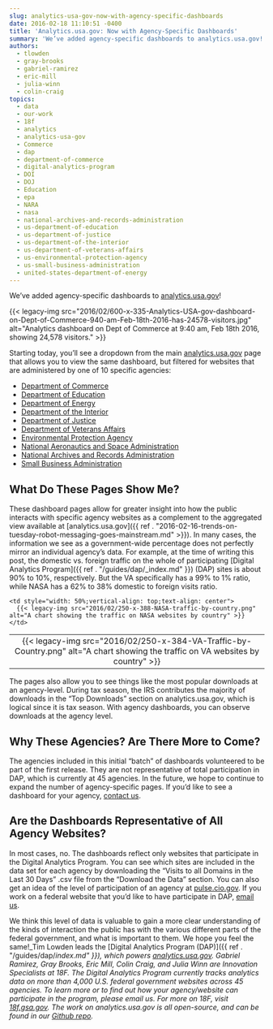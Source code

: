 ```yaml
---
slug: analytics-usa-gov-now-with-agency-specific-dashboards
date: 2016-02-18 11:10:51 -0400
title: 'Analytics.usa.gov: Now with Agency-Specific Dashboards'
summary: 'We’ve added agency-specific dashboards to analytics.usa.gov! Starting today, you’ll see a dropdown from the main analytics.usa.gov page that allows you to view the same dashboard, but filtered for websites that are administered by one of 10'
authors:
  - tlowden
  - gray-brooks
  - gabriel-ramirez
  - eric-mill
  - julia-winn
  - colin-craig
topics:
  - data
  - our-work
  - 18f
  - analytics
  - analytics-usa-gov
  - Commerce
  - dap
  - department-of-commerce
  - digital-analytics-program
  - DOI
  - DOJ
  - Education
  - epa
  - NARA
  - nasa
  - national-archives-and-records-administration
  - us-department-of-education
  - us-department-of-justice
  - us-department-of-the-interior
  - us-department-of-veterans-affairs
  - us-environmental-protection-agency
  - us-small-business-administration
  - united-states-department-of-energy
---
```


We’ve added agency-specific dashboards to [analytics.usa.gov](https://analytics.usa.gov/)!

{{< legacy-img src="2016/02/600-x-335-Analytics-USA-gov-dashboard-on-Dept-of-Commerce-940-am-Feb-18th-2016-has-24578-visitors.jpg" alt="Analytics dashboard on Dept of Commerce at 9:40 am, Feb 18th 2016, showing 24,578 visitors." >}}

Starting today, you’ll see a dropdown from the main [analytics.usa.gov](https://analytics.usa.gov/) page that allows you to view the same dashboard, but filtered for websites that are administered by one of 10 specific agencies:

  * <a href="https://analytics.usa.gov/commerce/" target="_blank">Department of Commerce</a>
  * <a href="https://analytics.usa.gov/education/" target="_blank">Department of Education</a>
  * <a href="https://analytics.usa.gov/energy/" target="_blank">Department of Energy</a>
  * <a href="https://analytics.usa.gov/interior/" target="_blank">Department of the Interior</a>
  * <a href="https://analytics.usa.gov/justice/" target="_blank">Department of Justice</a>
  * <a href="https://analytics.usa.gov/veterans-affairs/" target="_blank">Department of Veterans Affairs</a>
  * <a href="https://analytics.usa.gov/environmental-protection-agency/" target="_blank">Environmental Protection Agency</a>
  * <a href="https://analytics.usa.gov/national-aeronautics-space-administration/" target="_blank">National Aeronautics and Space Administration</a>
  * <a href="https://analytics.usa.gov/national-archives-records-administration/" target="_blank">National Archives and Records Administration</a>
  * <a href="https://analytics.usa.gov/small-business-administration/" target="_blank">Small Business Administration</a>

## What Do These Pages Show Me?

These dashboard pages allow for greater insight into how the public interacts with specific agency websites as a complement to the aggregated view available at [analytics.usa.gov]({{ ref . "2016-02-16-trends-on-tuesday-robot-messaging-goes-mainstream.md" >}}). In many cases, the information we see as a government-wide percentage does not perfectly mirror an individual agency’s data. For example, at the time of writing this post, the domestic vs. foreign traffic on the whole of participating [Digital Analytics Program]({{ ref . "/guides/dap/_index.md" }}) (DAP) sites is about 90% to 10%, respectively. But the VA specifically has a 99% to 1% ratio, while NASA has a 62% to 38% domestic to foreign visits ratio.

<table border="0" width="100%" cellspacing="0" cellpadding="0">
  <tr>
    <td style="width: 50%;vertical-align: top;text-align: center">
      {{< legacy-img src="2016/02/250-x-384-VA-Traffic-by-Country.png" alt="A chart showing the traffic on VA websites by country" >}}
    </td>

    <td style="width: 50%;vertical-align: top;text-align: center">
      {{< legacy-img src="2016/02/250-x-388-NASA-traffic-by-country.png" alt="A chart showing the traffic on NASA websites by country" >}}
    </td>
  </tr>
</table>

The pages also allow you to see things like the most popular downloads at an agency-level. During tax season, the IRS contributes the majority of downloads in the “Top Downloads” section on analytics.usa.gov, which is logical since it is tax season. With agency dashboards, you can observe downloads at the agency level.

## Why These Agencies? Are There More to Come?

The agencies included in this initial “batch” of dashboards volunteered to be part of the first release. They are not representative of total participation in DAP, which is currently at 45 agencies. In the future, we hope to continue to expand the number of agency-specific pages. If you’d like to see a dashboard for your agency, [contact us](mailto:dap@support.digitalgov.gov).

## Are the Dashboards Representative of All Agency Websites?

In most cases, no. The dashboards reflect only websites that participate in the Digital Analytics Program. You can see which sites are included in the data set for each agency by downloading the “Visits to all Domains in the Last 30 Days” .csv file from the “Download the Data” section. You can also get an idea of the level of participation of an agency at [pulse.cio.gov](https://pulse.cio.gov/). If you work on a federal website that you’d like to have participate in DAP, [email us](mailto:dap@support.digitalgov.gov).

We think this level of data is valuable to gain a more clear understanding of the kinds of interaction the public has with the various different parts of the federal government, and what is important to them. We hope you feel the same!_Tim Lowden leads the [Digital Analytics Program (DAP)]({{ ref . "/guides/dap/_index.md" }}), which powers [analytics.usa.gov](https://analytics.usa.gov/). Gabriel Ramirez, Gray Brooks, Eric Mill, Colin Craig, and Julia Winn are Innovation Specialists at 18F._ _The Digital Analytics Program currently tracks analytics data on more than 4,000 U.S. federal government websites across 45 agencies. To learn more or to find out how your agency/website can participate in the program, please email us._ _For more on 18F, visit [18f.gsa.gov](http://18f.gsa.gov). The work on analytics.usa.gov is all open-source, and can be found in our [Github repo](https://github.com/18F/analytics.usa.gov)._
